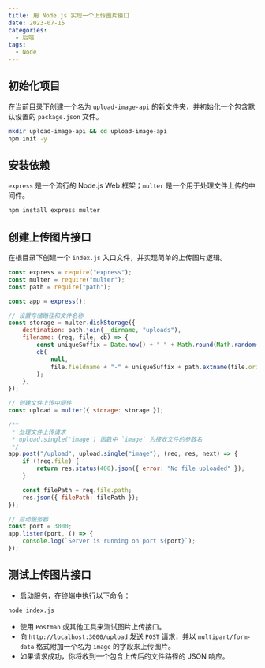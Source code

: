 ```yaml
---
title: 用 Node.js 实现一个上传图片接口
date: 2023-07-15
categories: 
  - 后端
tags:
  - Node
---
```


## 初始化项目

在当前目录下创建一个名为 `upload-image-api` 的新文件夹，并初始化一个包含默认设置的 `package.json` 文件。

```bash
mkdir upload-image-api && cd upload-image-api
npm init -y
```

## 安装依赖

`express` 是一个流行的 Node.js Web 框架；`multer` 是一个用于处理文件上传的中间件。

```bash
npm install express multer
```

## 创建上传图片接口

在根目录下创建一个 `index.js` 入口文件，并实现简单的上传图片逻辑。

```js
const express = require("express");
const multer = require("multer");
const path = require("path");

const app = express();

// 设置存储路径和文件名称
const storage = multer.diskStorage({
    destination: path.join(__dirname, "uploads"),
    filename: (req, file, cb) => {
        const uniqueSuffix = Date.now() + "-" + Math.round(Math.random() * 1e9);
        cb(
            null,
            file.fieldname + "-" + uniqueSuffix + path.extname(file.originalname)
        );
    },
});

// 创建文件上传中间件
const upload = multer({ storage: storage });

/**
 * 处理文件上传请求
 * upload.single('image') 函数中 `image` 为接收文件的参数名
 */
app.post("/upload", upload.single("image"), (req, res, next) => {
    if (!req.file) {
        return res.status(400).json({ error: "No file uploaded" });
    }

    const filePath = req.file.path;
    res.json({ filePath: filePath });
});

// 启动服务器
const port = 3000;
app.listen(port, () => {
    console.log(`Server is running on port ${port}`);
});
```

## 测试上传图片接口

- 启动服务，在终端中执行以下命令：

```bash
node index.js
```

- 使用 `Postman` 或其他工具来测试图片上传接口。
- 向 `http://localhost:3000/upload` 发送 `POST` 请求，并以 `multipart/form-data` 格式附加一个名为 `image` 的字段来上传图片。
- 如果请求成功，你将收到一个包含上传后的文件路径的 JSON 响应。
